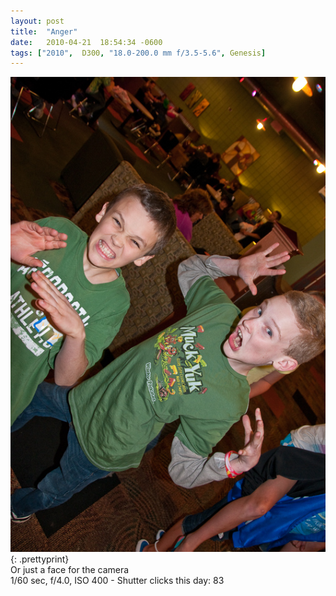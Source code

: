 ```yaml
---
layout: post
title:  "Anger"
date:   2010-04-21  18:54:34 -0600
tags: ["2010",  D300, "18.0-200.0 mm f/3.5-5.6", Genesis]
---
```

![:title](/images/2010/2010_0421_DSC5505.jpg)
{: .prettyprint}  
Or just a face for the camera  
1/60 sec, f/4.0, ISO 400 - Shutter clicks this day: 83